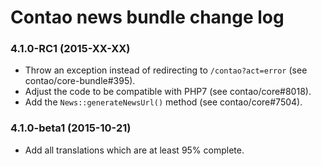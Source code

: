 # Contao news bundle change log

### 4.1.0-RC1 (2015-XX-XX)

 * Throw an exception instead of redirecting to `/contao?act=error` (see contao/core-bundle#395).
 * Adjust the code to be compatible with PHP7 (see contao/core#8018).
 * Add the `News::generateNewsUrl()` method (see contao/core#7504).

### 4.1.0-beta1 (2015-10-21)

 * Add all translations which are at least 95% complete.
